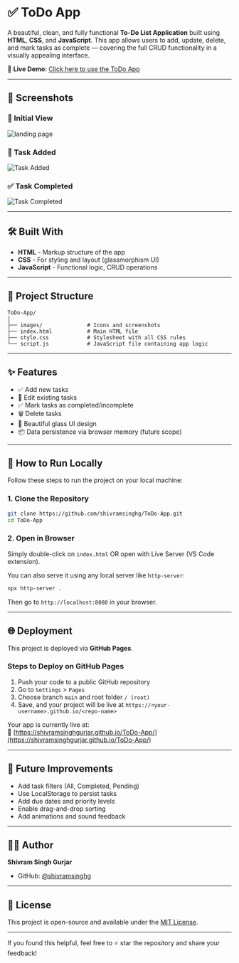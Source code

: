 
# ✅ ToDo App

A beautiful, clean, and fully functional **To-Do List Application** built using **HTML**, **CSS**, and **JavaScript**. This app allows users to add, update, delete, and mark tasks as complete — covering the full CRUD functionality in a visually appealing interface.

🚀 **Live Demo**: [Click here to use the ToDo App](https://shivramsinghgurjar.github.io/ToDo-App/)

---


## 📸 Screenshots

### 📌 Initial View
![landing page](https://github.com/user-attachments/assets/8b73a1cb-5fcc-48d7-b8aa-a3efd0039d56)


### 📝 Task Added
![Task Added](https://github.com/user-attachments/assets/af6bc98f-c3a7-4f55-9138-7f3acca41f04)


### ✅ Task Completed
![Task Completed](https://github.com/user-attachments/assets/78631b92-18f9-4f62-a2a8-3b27d9126cca)


---

## 🛠️ Built With

- **HTML** - Markup structure of the app
- **CSS** - For styling and layout (glassmorphism UI)
- **JavaScript** - Functional logic, CRUD operations

---

## 📁 Project Structure

```
ToDo-App/
│
├── images/              # Icons and screenshots
├── index.html           # Main HTML file
├── style.css            # Stylesheet with all CSS rules
└── script.js            # JavaScript file containing app logic
```

---

## ✨ Features

- ✅ Add new tasks
- 📝 Edit existing tasks
- ✅ Mark tasks as completed/incomplete
- 🗑️ Delete tasks
- 🎨 Beautiful glass UI design
- 📦 Data persistence via browser memory (future scope)

---

## 🚀 How to Run Locally

Follow these steps to run the project on your local machine:

### 1. Clone the Repository

```bash
git clone https://github.com/shivramsinghg/ToDo-App.git
cd ToDo-App
```

### 2. Open in Browser

Simply double-click on `index.html` OR open with Live Server (VS Code extension).

You can also serve it using any local server like `http-server`:

```bash
npx http-server .
```

Then go to `http://localhost:8080` in your browser.

---

## 🌐 Deployment

This project is deployed via **GitHub Pages**.

### Steps to Deploy on GitHub Pages

1. Push your code to a public GitHub repository
2. Go to `Settings` > `Pages`
3. Choose branch `main` and root folder `/ (root)`
4. Save, and your project will be live at `https://<your-username>.github.io/<repo-name>`

Your app is currently live at:  
🔗 [https://shivramsinghgurjar.github.io/ToDo-App/](https://shivramsinghgurjar.github.io/ToDo-App/)

---

## 🔮 Future Improvements

- Add task filters (All, Completed, Pending)
- Use LocalStorage to persist tasks
- Add due dates and priority levels
- Enable drag-and-drop sorting
- Add animations and sound feedback

---

## 🙋‍♂️ Author

**Shivram Singh Gurjar**  
- GitHub: [@shivramsinghg](https://github.com/shivramsinghg)

---

## 📄 License

This project is open-source and available under the [MIT License](LICENSE).

---

If you found this helpful, feel free to ⭐ star the repository and share your feedback!
